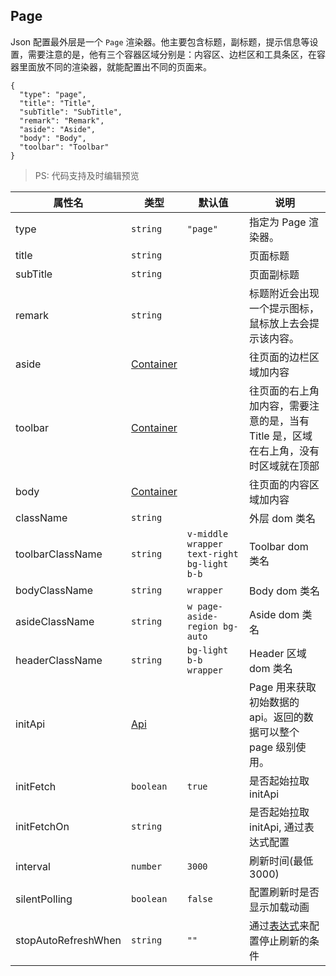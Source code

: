 ## Page

Json 配置最外层是一个 `Page` 渲染器。他主要包含标题，副标题，提示信息等设置，需要注意的是，他有三个容器区域分别是：内容区、边栏区和工具条区，在容器里面放不同的渲染器，就能配置出不同的页面来。

```schema:height="200"
{
  "type": "page",
  "title": "Title",
  "subTitle": "SubTitle",
  "remark": "Remark",
  "aside": "Aside",
  "body": "Body",
  "toolbar": "Toolbar"
}
```

> PS: 代码支持及时编辑预览

| 属性名              | 类型                              | 默认值                                     | 说明                                                                                |
| ------------------- | --------------------------------- | ------------------------------------------ | ----------------------------------------------------------------------------------- |
| type                | `string`                          | `"page"`                                   | 指定为 Page 渲染器。                                                                |
| title               | `string`                          |                                            | 页面标题                                                                            |
| subTitle            | `string`                          |                                            | 页面副标题                                                                          |
| remark              | `string`                          |                                            | 标题附近会出现一个提示图标，鼠标放上去会提示该内容。                                |
| aside               | [Container](./Types.md#Container) |                                            | 往页面的边栏区域加内容                                                              |
| toolbar             | [Container](./Types.md#Container) |                                            | 往页面的右上角加内容，需要注意的是，当有 Title 是，区域在右上角，没有时区域就在顶部 |
| body                | [Container](./Types.md#Container) |                                            | 往页面的内容区域加内容                                                              |
| className           | `string`                          |                                            | 外层 dom 类名                                                                       |
| toolbarClassName    | `string`                          | `v-middle wrapper text-right bg-light b-b` | Toolbar dom 类名                                                                    |
| bodyClassName       | `string`                          | `wrapper`                                  | Body dom 类名                                                                       |
| asideClassName      | `string`                          | `w page-aside-region bg-auto`              | Aside dom 类名                                                                      |
| headerClassName     | `string`                          | `bg-light b-b wrapper`                     | Header 区域 dom 类名                                                                |
| initApi             | [Api](./Types.md#Api)             |                                            | Page 用来获取初始数据的 api。返回的数据可以整个 page 级别使用。                     |
| initFetch           | `boolean`                         | `true`                                     | 是否起始拉取 initApi                                                                |
| initFetchOn         | `string`                          |                                            | 是否起始拉取 initApi, 通过表达式配置                                                |
| interval            | `number`                          | `3000`                                     | 刷新时间(最低 3000)                                                                 |
| silentPolling       | `boolean`                         | `false`                                    | 配置刷新时是否显示加载动画                                                          |
| stopAutoRefreshWhen | `string`                          | `""`                                       | 通过[表达式](./Types.md#表达式)来配置停止刷新的条件                                 |
